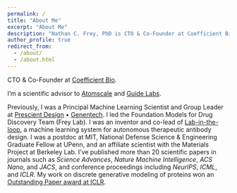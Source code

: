 ```yaml
---
permalink: /
title: "About Me"
excerpt: "About Me"
description: "Nathan C. Frey, PhD is CTO & Co-Founder at Coefficient Bio, building for the future in AI-native biotech. Former Group Leader &Principal Scientist at Genentech's Prescient Design, ICLR Outstanding Paper Award winner, with 20+ publications in AI drug discovery and autonomous therapeutic design."
author_profile: true
redirect_from:
  - /about/
  - /about.html
---
```


CTO & Co-Founder at [Coefficient Bio](https://coefficientbio.com/).

I’m a scientific advisor to [Atomscale](https://www.atomscale.ai/) and [Guide Labs](https://www.guidelabs.ai/).

Previously, I was a Principal Machine Learning Scientist and Group Leader at [Prescient Design](https://www.gene.com/scientists/our-scientists/prescient-design) • [Genentech](https://www.gene.com/scientists/our-scientists/nathan-frey). I led the Foundation Models for Drug Discovery Team (Frey Lab). I was an inventor and co-lead of [Lab-in-the-loop](https://www.biorxiv.org/content/10.1101/2025.02.19.639050v1.abstract), a machine learning system for autonomous therapeutic antibody design. I was a postdoc at MIT, National Defense Science & Engineering Graduate Fellow at UPenn, and an affiliate scientist with the Materials Project at Berkeley Lab. I’ve published more than 20 scientific papers in journals such as _Science Advances_, _Nature Machine Intelligence_, _ACS Nano_, and _JACS_, and conference proceedings including _NeurIPS_, _ICML_, and _ICLR_. My work on discrete generative modeling of proteins won an [Outstanding Paper award at ICLR](https://blog.iclr.cc/2024/05/06/iclr-2024-outstanding-paper-awards/).
